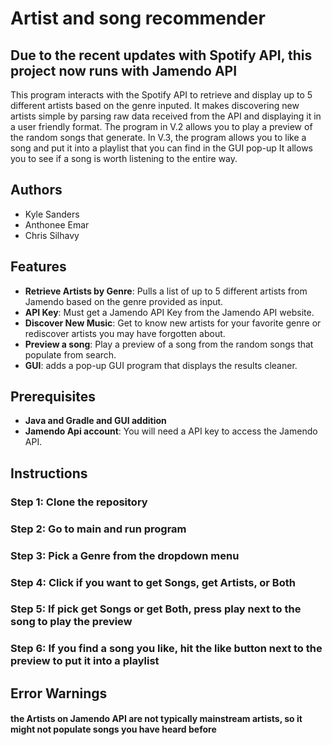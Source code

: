 # Artist and song recommender
## **Due to the recent updates with Spotify API, this project now runs with Jamendo API**
This program interacts with the Spotify API to retrieve and display up to 5 different artists based on the genre inputed. 
It makes discovering new artists simple by parsing raw data received from the API and displaying it in a user friendly format.
The program in V.2 allows you to play a preview of the random songs that generate.
In V.3, the program allows you to like a song and put it into a playlist that you can find in the GUI pop-up
It allows you to see if a song is worth listening to the entire way.
## Authors
- Kyle Sanders
- Anthonee Emar
- Chris Silhavy

## Features
- **Retrieve Artists by Genre**: Pulls a list of up to 5 different artists from Jamendo based on the genre provided as input.
- **API Key**: Must get a Jamendo API Key from the Jamendo API website.
- **Discover New Music**: Get to know new artists for your favorite genre or rediscover artists you may have forgotten about.
- **Preview a song**: Play a preview of a song from the random songs that populate from search.
- **GUI**: adds a pop-up GUI program that displays the results cleaner. 
## Prerequisites
- **Java and Gradle and GUI addition**
- **Jamendo Api account**: You will need a API key to access the Jamendo API.
  
## Instructions

### Step 1: Clone the repository
### Step 2: Go to main and run program
### Step 3: Pick a Genre from the dropdown menu
### Step 4: Click if you want to get Songs, get Artists, or Both
### Step 5: If pick get Songs or get Both, press play next to the song to play the preview
### Step 6: If you find a song you like, hit the like button next to the preview to put it into a playlist
## Error Warnings
#### the Artists on Jamendo API are not typically mainstream artists, so it might not populate songs you have heard before
